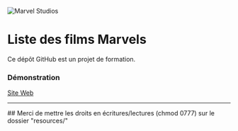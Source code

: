 ![Marvel Studios](http://i.imgur.com/zVKjblJ.png "Marvel Studios")

# Liste des films Marvels
Ce dépôt GitHub est un projet de formation.

### Démonstration
<a href="https://films-marvel.cdev.fr/" target="_blank">Site Web</a>
<hr>
## Merci de mettre les droits en écritures/lectures (chmod 0777) sur le dossier "resources/"
